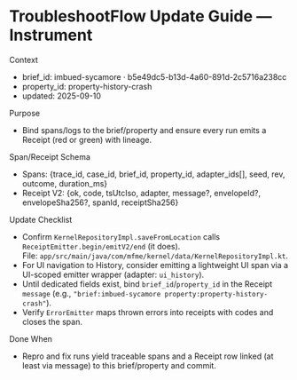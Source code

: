 # TroubleshootFlow Update Guide — Instrument

Context
- brief_id: imbued-sycamore · b5e49dc5-b13d-4a60-891d-2c5716a238cc
- property_id: property-history-crash
- updated: 2025-09-10

Purpose
- Bind spans/logs to the brief/property and ensure every run emits a Receipt (red or green) with lineage.

Span/Receipt Schema
- Spans: {trace_id, case_id, brief_id, property_id, adapter_ids[], seed, rev, outcome, duration_ms}
- Receipt V2: {ok, code, tsUtcIso, adapter, message?, envelopeId?, envelopeSha256?, spanId, receiptSha256}

Update Checklist
- Confirm `KernelRepositoryImpl.saveFromLocation` calls `ReceiptEmitter.begin/emitV2/end` (it does).  
  File: `app/src/main/java/com/mfme/kernel/data/KernelRepositoryImpl.kt`.
- For UI navigation to History, consider emitting a lightweight UI span via a UI-scoped emitter wrapper (adapter: `ui_history`).
- Until dedicated fields exist, bind `brief_id`/`property_id` in the Receipt `message` (e.g., `"brief:imbued-sycamore property:property-history-crash"`).
- Verify `ErrorEmitter` maps thrown errors into receipts with codes and closes the span.

Done When
- Repro and fix runs yield traceable spans and a Receipt row linked (at least via message) to this brief/property and commit.
